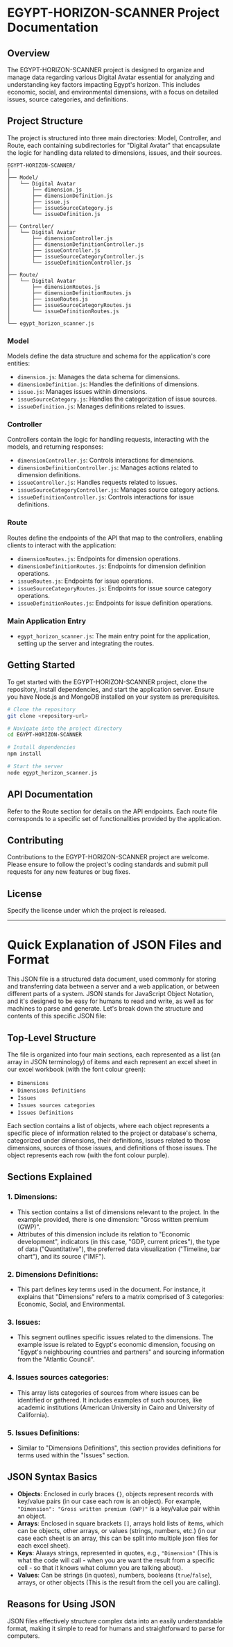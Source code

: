 
# EGYPT-HORIZON-SCANNER Project Documentation

## Overview

The EGYPT-HORIZON-SCANNER project is designed to organize and manage data regarding various Digital Avatar essential for analyzing and understanding key factors impacting Egypt's horizon. This includes economic, social, and environmental dimensions, with a focus on detailed issues, source categories, and definitions.

## Project Structure

The project is structured into three main directories: Model, Controller, and Route, each containing subdirectories for "Digital Avatar" that encapsulate the logic for handling data related to dimensions, issues, and their sources.

```
EGYPT-HORIZON-SCANNER/
│
├── Model/
│   └── Digital Avatar
│       ├── dimension.js
│       ├── dimensionDefinition.js
│       ├── issue.js
│       ├── issueSourceCategory.js
│       └── issueDefinition.js
│
├── Controller/
│   └── Digital Avatar
│       ├── dimensionController.js
│       ├── dimensionDefinitionController.js
│       ├── issueController.js
│       ├── issueSourceCategoryController.js
│       └── issueDefinitionController.js
│
├── Route/
│   └── Digital Avatar
│       ├── dimensionRoutes.js
│       ├── dimensionDefinitionRoutes.js
│       ├── issueRoutes.js
│       ├── issueSourceCategoryRoutes.js
│       └── issueDefinitionRoutes.js
│
└── egypt_horizon_scanner.js
```

### Model

Models define the data structure and schema for the application's core entities:

- `dimension.js`: Manages the data schema for dimensions.
- `dimensionDefinition.js`: Handles the definitions of dimensions.
- `issue.js`: Manages issues within dimensions.
- `issueSourceCategory.js`: Handles the categorization of issue sources.
- `issueDefinition.js`: Manages definitions related to issues.

### Controller

Controllers contain the logic for handling requests, interacting with the models, and returning responses:

- `dimensionController.js`: Controls interactions for dimensions.
- `dimensionDefinitionController.js`: Manages actions related to dimension definitions.
- `issueController.js`: Handles requests related to issues.
- `issueSourceCategoryController.js`: Manages source category actions.
- `issueDefinitionController.js`: Controls interactions for issue definitions.

### Route

Routes define the endpoints of the API that map to the controllers, enabling clients to interact with the application:

- `dimensionRoutes.js`: Endpoints for dimension operations.
- `dimensionDefinitionRoutes.js`: Endpoints for dimension definition operations.
- `issueRoutes.js`: Endpoints for issue operations.
- `issueSourceCategoryRoutes.js`: Endpoints for issue source category operations.
- `issueDefinitionRoutes.js`: Endpoints for issue definition operations.

### Main Application Entry

- `egypt_horizon_scanner.js`: The main entry point for the application, setting up the server and integrating the routes.

## Getting Started

To get started with the EGYPT-HORIZON-SCANNER project, clone the repository, install dependencies, and start the application server. Ensure you have Node.js and MongoDB installed on your system as prerequisites.

```bash
# Clone the repository
git clone <repository-url>

# Navigate into the project directory
cd EGYPT-HORIZON-SCANNER

# Install dependencies
npm install

# Start the server
node egypt_horizon_scanner.js
```

## API Documentation

Refer to the Route section for details on the API endpoints. Each route file corresponds to a specific set of functionalities provided by the application.

## Contributing

Contributions to the EGYPT-HORIZON-SCANNER project are welcome. Please ensure to follow the project's coding standards and submit pull requests for any new features or bug fixes.

## License

Specify the license under which the project is released.

----------------------------------------------------------------------------


# Quick Explanation of JSON Files and Format

This JSON file is a structured data document, used commonly for storing and transferring data between a server and a web application, or between different parts of a system. JSON stands for JavaScript Object Notation, and it's designed to be easy for humans to read and write, as well as for machines to parse and generate. Let's break down the structure and contents of this specific JSON file:

## Top-Level Structure

The file is organized into four main sections, each represented as a list (an array in JSON terminology) of items and each represent an excel sheet in our excel workbook (with the font colour green):
- `Dimensions`
- `Dimensions Definitions`
- `Issues`
- `Issues sources categories`
- `Issues Definitions`

Each section contains a list of objects, where each object represents a specific piece of information related to the project or database's schema, categorized under dimensions, their definitions, issues related to those dimensions, sources of those issues, and definitions of those issues. The object represents each row (with the font colour purple).

## Sections Explained

### 1. Dimensions:
- This section contains a list of dimensions relevant to the project. In the example provided, there is one dimension: "Gross written premium (GWP)".
- Attributes of this dimension include its relation to "Economic development", indicators (in this case, "GDP, current prices"), the type of data ("Quantitative"), the preferred data visualization ("Timeline, bar chart"), and its source ("IMF").

### 2. Dimensions Definitions:
- This part defines key terms used in the document. For instance, it explains that "Dimensions" refers to a matrix comprised of 3 categories: Economic, Social, and Environmental.

### 3. Issues:
- This segment outlines specific issues related to the dimensions. The example issue is related to Egypt's economic dimension, focusing on "Egypt's neighbouring countries and partners" and sourcing information from the "Atlantic Council".

### 4. Issues sources categories:
- This array lists categories of sources from where issues can be identified or gathered. It includes examples of such sources, like academic institutions (American University in Cairo and University of California).

### 5. Issues Definitions:
- Similar to "Dimensions Definitions", this section provides definitions for terms used within the "Issues" section.

## JSON Syntax Basics

- **Objects**: Enclosed in curly braces `{}`, objects represent records with key/value pairs (in our case each row is an object). For example, `"Dimension": "Gross written premium (GWP)"` is a key/value pair within an object.
- **Arrays**: Enclosed in square brackets `[]`, arrays hold lists of items, which can be objects, other arrays, or values (strings, numbers, etc.) (in our case each sheet is an array, this can be split into multiple json files for each excel sheet).
- **Keys**: Always strings, represented in quotes, e.g., `"Dimension"` (This is what the code will call - when you are want the result from a specific cell - so that it knows what column you are talking about).
- **Values**: Can be strings (in quotes), numbers, booleans (`true`/`false`), arrays, or other objects (This is the result from the cell you are calling).

## Reasons for Using JSON

JSON files effectively structure complex data into an easily understandable format, making it simple to read for humans and straightforward to parse for computers.
